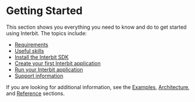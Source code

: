 # Getting Started

This section shows you everything you need to know and do to get started
using Interbit. The topics include:

* [Requirements](requirements.md)
* [Useful skills](skills.md)
* [Install the Interbit SDK](install.md)
* [Create your first Interbit application](create.md)
* [Run your Interbit application](run.md)
* [Support information](support.md)

If you are looking for additional information, see the
[Examples](/examples/README.md),
[Architecture](/architecture/README.md), and
[Reference](/reference/README.md) sections.
